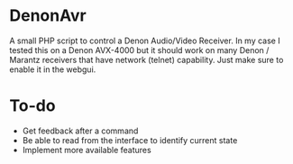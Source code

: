 # DenonAvr

A small PHP script to control a Denon Audio/Video Receiver. In my case I tested this on a Denon AVX-4000 but it
should work on many Denon / Marantz receivers that have network (telnet) capability. Just make sure to enable
it in the webgui.

# To-do
- Get feedback after a command
- Be able to read from the interface to identify current state
- Implement more available features

